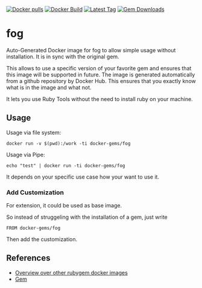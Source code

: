 [![Docker pulls](https://img.shields.io/docker/pulls/rubygem/fog.svg)](https://hub.docker.com/r/rubygem/fog/)
[![Docker Build](https://img.shields.io/docker/automated/rubygem/fog.svg)](https://hub.docker.com/r/rubygem/fog/)
[![Latest Tag](https://img.shields.io/github/tag/docker-rubygem/fog.svg)](https://hub.docker.com/r/rubygem/fog/)
[![Gem Downloads](https://img.shields.io/gem/dt/fog.svg)](https://rubygems.org/gems/fog/)
# fog

Auto-Generated Docker image for fog to allow simple usage without installation.
It is in sync with the original gem.

This allows to use a specific version of your favorite gem and ensures that this image will be supported in future.
The image is generated automatically from a github repository by Docker Hub.
This ensures that you exactly know what is in the image and what not.

It lets you use Ruby Tools without the need to install ruby on your machine.

## Usage

Usage via file system:

`docker run -v $(pwd):/work -ti docker-gems/fog`

Usage via Pipe:

`echo "test" | docker run -ti docker-gems/fog`

It depends on your specific use case how your want to use it.

### Add Customization

For extension, it could be used as base image.

So instead of struggeling with the installation of a gem, just write

`FROM docker-gems/fog`

Then add the customization.

## References

 - [Overview over other rubygem docker images](https://github.com/thinkbot/docker-rubygem)
 - [Gem](https://rubygems.org/gems/fog/)
